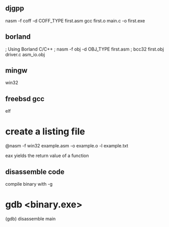 djgpp
-----
nasm -f coff -d COFF_TYPE first.asm
gcc first.o main.c -o first.exe

borland
-------
; Using Borland C/C++
; nasm -f obj -d OBJ_TYPE first.asm
; bcc32 first.obj driver.c asm_io.obj

mingw
-----
win32

freebsd gcc
-----------
 elf

# create a listing file
@nasm -f win32 example.asm -o example.o -l example.txt

eax yields the return value of a function

disassemble code
----------------
compile binary with -g

# gdb <binary.exe>
(gdb) disassemble main
